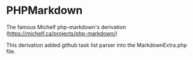 # PHPMarkdown
The famous Michelf php-markdown's derivation (https://michelf.ca/projects/php-markdown/)

This derivation added github task list parser into the MarkdownExtra.php file.
